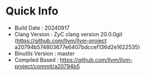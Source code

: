 # Quick Info
* Build Date : 20240917
* Clang Version : ZyC clang version 20.0.0git (https://github.com/llvm/llvm-project a20794b574803677e6407bdccef136d2e1622535)
* Binutils Version : master
* Compiled Based : https://github.com/llvm/llvm-project/commit/a20794b5

